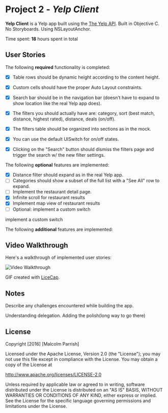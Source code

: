 # Project 2 - *Yelp Client*

**Yelp Client** is a Yelp app built using the [The Yelp API](https://www.yelp.com/developer…).  Built in Objective C.  No Storyboards. Using NSLayoutAnchor.

Time spent: **18** hours spent in total

## User Stories

The following **required** functionality is completed:

- [x] Table rows should be dynamic height according to the content height.
- [x] Custom cells should have the proper Auto Layout constraints.
- [x] Search bar should be in the navigation bar (doesn't have to expand to show location like the real Yelp app does).
- [x] The filters you should actually have are: category, sort (best match, distance, highest rated), distance, deals (on/off).
- [x] The filters table should be organized into sections as in the mock.
- [x] You can use the default UISwitch for on/off states. 
- [x] Clicking on the "Search" button should dismiss the filters page and trigger the search w/ the new filter settings.


The following **optional** features are implemented:

- [x] Distance filter should expand as in the real Yelp app.
- [ ]  Categories should show a subset of the full list with a "See All" row to expand.
- [ ] Implement the restaurant detail page.
- [x] Infinite scroll for restaurant results
- [x] Implement map view of restaurant results
- [ ] Optional: implement a custom switch

implement a custom switch

The following **additional** features are implemented:





## Video Walkthrough

Here's a walkthrough of implemented user stories:

<img src='http://i.imgur.com/i7z8Y93.gif' title='Flicks Video Walkthrough' width='' alt='Video Walkthrough' />

GIF created with [LiceCap](http://www.cockos.com/licecap/).

## Notes

Describe any challenges encountered while building the app.

Understanding delegation.  Adding the polish(long way to go there)


## License

Copyright [2016] [Malcolm Parrish]

Licensed under the Apache License, Version 2.0 (the "License");
you may not use this file except in compliance with the License.
You may obtain a copy of the License at

http://www.apache.org/licenses/LICENSE-2.0

Unless required by applicable law or agreed to in writing, software
distributed under the License is distributed on an "AS IS" BASIS,
WITHOUT WARRANTIES OR CONDITIONS OF ANY KIND, either express or implied.
See the License for the specific language governing permissions and
limitations under the License.
